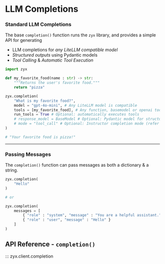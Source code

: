 # LLM Completions

### Standard LLM Completions

The base `completion()` function runs the `zyx` library, and provides a simple
API for generating

- LLM completions for *any LiteLLM compatible model*
- *Structured outputs* using Pydantic models
- *Tool Calling* & *Automatic Tool Execution*

```python hl_lines="16"
import zyx

def my_favorite_food(name : str) -> str:
    """Returns the user's favorite food."""
    return "pizza"

zyx.completion(
    "What is my favorite food?",
    model = "gpt-4o-mini", # Any LiteLLM model is compatible
    tools = [my_favorite_food], # Any function, basemodel or openai tool
    run_tools = True # Optional: automatically executes tools
    # response_model = BaseModel # Optional: Pydantic model for structured outputs
    # mode = "tool_call" # Optional: Instructor completion mode (refer to instructor docs)
)

# "Your favorite food is pizza!"
```

---

### Passing Messages

The `completion()` function can pass messages as both a dictionary &
a string.

```python
zyx.completion(
    "Hello"
)

# or

zyx.completion(
    messages = [
        { "role" : "system", "message" : "You are a helpful assistant." },
        { "role" : "user", "message" : "Hello" }
    ]
)
```

## API Reference - `completion()`

::: zyx.client.completion